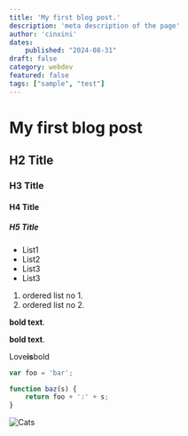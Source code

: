 ```yaml
---
title: 'My first blog post.'
description: 'meta description of the page'
author: 'cinxini'
dates:
    published: "2024-08-31"
draft: false
category: webdev
featured: false
tags: ["sample", "test"]
---
```

# My first blog post
## H2 Title
### H3 Title
#### H4 Title
##### H5 Title

- List1
- List2
 - List3
- List3

1. ordered list no 1.
2. ordered list no 2.

**bold text**.

__bold text__.

Love**is**bold

```js
var foo = 'bar';

function baz(s) {
    return foo + ':' + s;
}
```

![Cats](https://images.freeimages.com/image/previews/fb3/cute-cat-pattern-background-5691295.jpg)